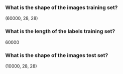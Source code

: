 ### What is the shape of the images training set?

(60000, 28, 28)

### What is the length of the labels training set? 
60000

### What is the shape of the images test set?
(10000, 28, 28)
